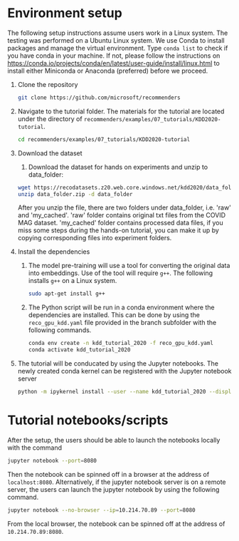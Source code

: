 # Environment setup
The following setup instructions assume users work in a Linux system. The testing was performed on a Ubuntu Linux system.
We use Conda to install packages and manage the virtual environment. Type ``` conda list ``` to check if you have conda in your machine. If not, please follow the instructions on https://conda.io/projects/conda/en/latest/user-guide/install/linux.html to install either Miniconda or Anaconda (preferred) before we proceed. 

1. Clone the repository
    ```bash
    git clone https://github.com/microsoft/recommenders 
    ```

1. Navigate to the tutorial folder. The materials for the tutorial are located under the directory of `recommenders/examples/07_tutorials/KDD2020-tutorial`.
    ```bash
    cd recommenders/examples/07_tutorials/KDD2020-tutorial
    ```
1. Download the dataset
    1. Download the dataset for hands on experiments and unzip to data_folder:
    ```bash
    wget https://recodatasets.z20.web.core.windows.net/kdd2020/data_folder.zip
    unzip data_folder.zip -d data_folder
    ```
    After you unzip the file, there are two folders under data_folder, i.e. 'raw' and 'my_cached'.   'raw' folder contains original txt files from the COVID MAG dataset. 'my_cached' folder contains processed data files, if you miss some steps during the hands-on tutorial, you can make it up by copying corresponding files into experiment folders.
1. Install the dependencies
    1. The model pre-training will use a tool for converting the original data into embeddings. Use of the tool will require `g++`. The following installs `g++` on a Linux system.
        ```bash
        sudo apt-get install g++
        ```
    1. The Python script will be run in a conda environment where the dependencies are installed. This can be done by using the `reco_gpu_kdd.yaml` file provided in the branch subfolder with the following commands.
        ```bash
        conda env create -n kdd_tutorial_2020 -f reco_gpu_kdd.yaml
        conda activate kdd_tutorial_2020
        ```
1. The tutorial will be conducated by using the Jupyter notebooks. The newly created conda kernel can be registered with the Jupyter notebook server
    ```bash
    python -m ipykernel install --user --name kdd_tutorial_2020 --display-name "Python (kdd tutorial)"
    ```

# Tutorial notebooks/scripts
After the setup, the users should be able to launch the notebooks locally with the command 
```bash
jupyter notebook --port=8080
```
Then the notebook can be spinned off in a browser at the address of `localhost:8080`.
Alternatively, if the jupyter notebook server is on a remote server, the users can launch the jupyter notebook by using the following command.
```bash
jupyter notebook --no-browser --ip=10.214.70.89 --port=8080
```
From the local browser, the notebook can be spinned off at the address of `10.214.70.89:8080`.
